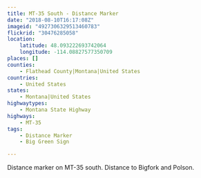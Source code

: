 ```yaml
---
title: MT-35 South - Distance Marker
date: "2018-08-10T16:17:08Z"
imageid: "4927306329513460783"
flickrid: "30476285058"
location:
    latitude: 48.093222693742064
    longitude: -114.08827577350709
places: []
counties:
    - Flathead County|Montana|United States
countries:
    - United States
states:
    - Montana|United States
highwaytypes:
    - Montana State Highway
highways:
    - MT-35
tags:
    - Distance Marker
    - Big Green Sign

---
```

Distance marker on MT-35 south.  Distance to Bigfork and Polson.